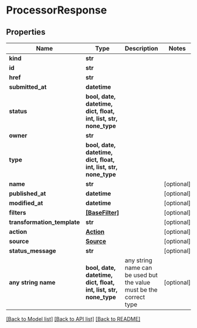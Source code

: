 # ProcessorResponse


## Properties
Name | Type | Description | Notes
------------ | ------------- | ------------- | -------------
**kind** | **str** |  | 
**id** | **str** |  | 
**href** | **str** |  | 
**submitted_at** | **datetime** |  | 
**status** | **bool, date, datetime, dict, float, int, list, str, none_type** |  | 
**owner** | **str** |  | 
**type** | **bool, date, datetime, dict, float, int, list, str, none_type** |  | 
**name** | **str** |  | [optional] 
**published_at** | **datetime** |  | [optional] 
**modified_at** | **datetime** |  | [optional] 
**filters** | [**[BaseFilter]**](BaseFilter.md) |  | [optional] 
**transformation_template** | **str** |  | [optional] 
**action** | [**Action**](Action.md) |  | [optional] 
**source** | [**Source**](Source.md) |  | [optional] 
**status_message** | **str** |  | [optional] 
**any string name** | **bool, date, datetime, dict, float, int, list, str, none_type** | any string name can be used but the value must be the correct type | [optional]

[[Back to Model list]](../README.md#documentation-for-models) [[Back to API list]](../README.md#documentation-for-api-endpoints) [[Back to README]](../README.md)


